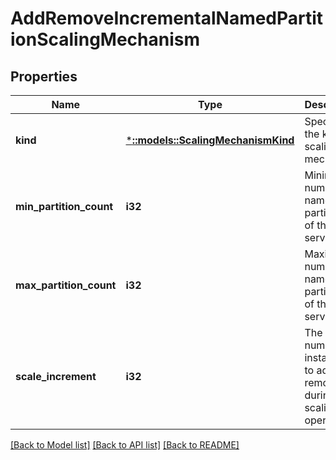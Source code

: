# AddRemoveIncrementalNamedPartitionScalingMechanism

## Properties
Name | Type | Description | Notes
------------ | ------------- | ------------- | -------------
**kind** | [***::models::ScalingMechanismKind**](ScalingMechanismKind.md) | Specifies the kind of scaling mechanism | [default to null]
**min_partition_count** | **i32** | Minimum number of named partitions of the service. | [default to null]
**max_partition_count** | **i32** | Maximum number of named partitions of the service. | [default to null]
**scale_increment** | **i32** | The number of instances to add or remove during a scaling operation. | [default to null]

[[Back to Model list]](../README.md#documentation-for-models) [[Back to API list]](../README.md#documentation-for-api-endpoints) [[Back to README]](../README.md)


